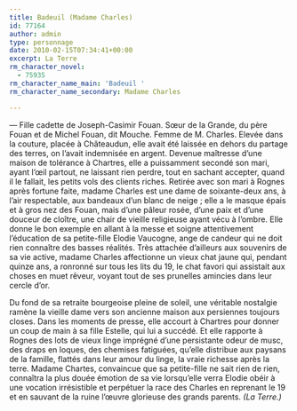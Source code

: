```yaml
---
title: Badeuil (Madame Charles)
id: 77164
author: admin
type: personnage
date: 2010-02-15T07:34:41+00:00
excerpt: La Terre
rm_character_novel:
  - 75935
rm_character_name_main: 'Badeuil '
rm_character_name_secondary: Madame Charles

---
```

— Fille cadette de Joseph-Casimir Fouan. Sœur de la Grande, du père Fouan et de Michel Fouan, dit Mouche. Femme de M. Charles. Elevée dans la couture, placée à Châteaudun, elle avait été laissée en dehors du partage des terres, on l&rsquo;avait indemnisée en argent. Devenue maîtresse d&rsquo;une maison de tolérance à Chartres, elle a puissamment secondé son mari, ayant l&rsquo;œil partout, ne laissant rien perdre, tout en sachant accepter, quand il le fallait, les petits vols des clients riches. Retirée avec son mari à Rognes après fortune faite, madame Charles est une dame de soixante-deux ans, à l&rsquo;air respectable, aux bandeaux d&rsquo;un blanc de neige ; elle a le masque épais et à gros nez des Fouan, mais d&rsquo;une pâleur rosée, d&rsquo;une paix et d&rsquo;une douceur de cloître, une chair de vieille religieuse ayant vécu à l&rsquo;ombre. Elle donne le bon exemple en allant à la messe et soigne attentivement l&rsquo;éducation de sa petite-fille Elodie Vaucogne, ange de candeur qui ne doit rien connaître des basses réalités. Très attachée d&rsquo;ailleurs aux souvenirs de sa vie active, madame Charles affectionne un vieux chat jaune qui, pendant quinze ans, a ronronné sur tous les lits du 19, le chat favori qui assistait aux choses en muet rêveur, voyant tout de ses prunelles amincies dans leur cercle d&rsquo;or.

Du fond de sa retraite bourgeoise pleine de soleil, une véritable nostalgie ramène la vieille dame vers son ancienne maison aux persiennes toujours closes. Dans les moments de presse, elle accourt à Chartres pour donner un coup de main à sa fille Estelle, qui lui a succédé. Et elle rapporte à Rognes des lots de vieux linge imprégné d&rsquo;une persistante odeur de musc, des draps en loques, des chemises fatiguées, qu&rsquo;elle distribue aux paysans de la famille, flattés dans leur amour du linge, la vraie richesse après la terre. Madame Chartes, convaincue que sa petite-fille ne sait rien de rien, connaîtra la plus douée émotion de sa vie lorsqu&rsquo;elle verra Elodie obéir à une vocation irrésistible et perpétuer la race des Charles en reprenant le 19 et en sauvant de la ruine l&rsquo;œuvre glorieuse des grands parents. _(La Terre.)_